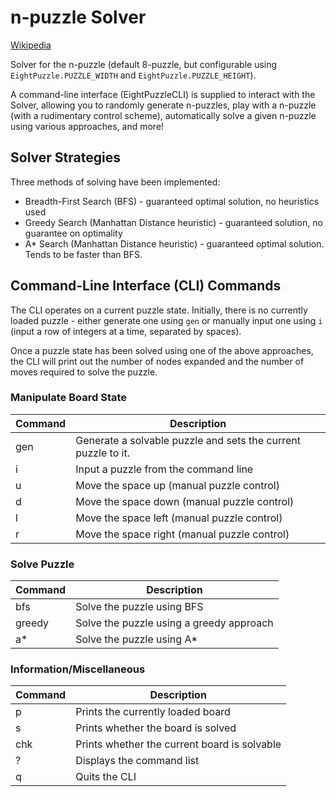 # n-puzzle Solver
[Wikipedia](https://en.wikipedia.org/wiki/15_puzzle)

Solver for the n-puzzle (default 8-puzzle, but configurable using `EightPuzzle.PUZZLE_WIDTH` and 
`EightPuzzle.PUZZLE_HEIGHT`). 

A command-line interface (EightPuzzleCLI) is supplied to interact with the Solver, allowing you to randomly generate
n-puzzles, play with a n-puzzle (with a rudimentary control scheme), automatically solve a given n-puzzle using various
approaches, and more!

## Solver Strategies
Three methods of solving have been implemented: 
* Breadth-First Search (BFS) - guaranteed optimal solution, no heuristics used
* Greedy Search (Manhattan Distance heuristic) - guaranteed solution, no guarantee on optimality
* A* Search (Manhattan Distance heuristic) - guaranteed optimal solution. Tends to be faster than BFS. 

## Command-Line Interface (CLI) Commands

The CLI operates on a current puzzle state. Initially, there is no currently loaded puzzle - either generate one using 
`gen` or manually input one using `i` (input a row of integers at a time, separated by spaces). 

Once a puzzle state has been solved using one of the above approaches, the CLI will print out the number of nodes 
expanded and the number of moves required to solve the puzzle.

### Manipulate Board State
| Command | Description                                                   |
| ------- | ------------------------------------------------------------- |
| gen     | Generate a solvable puzzle and sets the current puzzle to it. |
| i       | Input a puzzle from the command line                          |
| u       | Move the space up (manual puzzle control)                     |
| d       | Move the space down (manual puzzle control)                   |
| l       | Move the space left (manual puzzle control)                   |
| r       | Move the space right (manual puzzle control)                  |

### Solve Puzzle
| Command | Description                                                   |
| ------- | ------------------------------------------------------------- |
| bfs     | Solve the puzzle using BFS                                    |
| greedy  | Solve the puzzle using a greedy approach                      |
| a*      | Solve the puzzle using A*                                     |

### Information/Miscellaneous
| Command | Description                                                   |
| ------- | ------------------------------------------------------------- |
| p       | Prints the currently loaded board                             |
| s       | Prints whether the board is solved                            |
| chk     | Prints whether the current board is solvable                  |
| ?       | Displays the command list                                     |
| q       | Quits the CLI                                                 |
